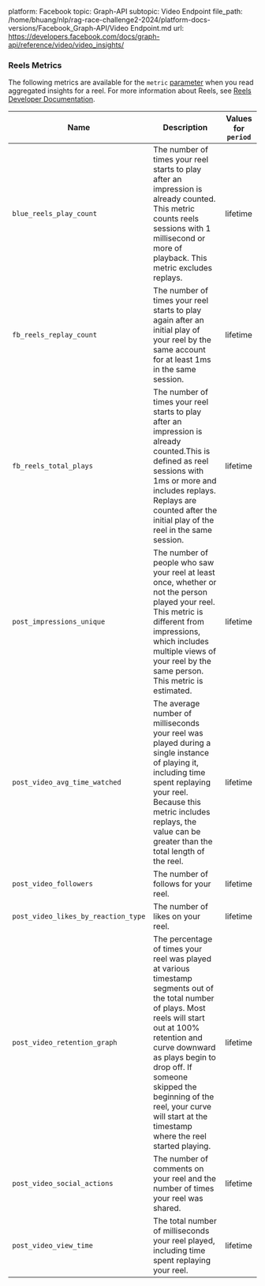 platform: Facebook
topic: Graph-API
subtopic: Video Endpoint
file_path: /home/bhuang/nlp/rag-race-challenge2-2024/platform-docs-versions/Facebook_Graph-API/Video Endpoint.md
url: https://developers.facebook.com/docs/graph-api/reference/video/video_insights/


### Reels Metrics

The following metrics are available for the `metric` [parameter](#parameters) when you read aggregated insights for a reel. For more information about Reels, see [Reels Developer Documentation](https://developers.facebook.com/docs/reels).

| Name | Description | Values for `period` |
| --- | --- | --- |
| `blue_reels_play_count` | The number of times your reel starts to play after an impression is already counted. This metric counts reels sessions with 1 millisecond or more of playback. This metric excludes replays. | lifetime |
| `fb_reels_replay_count` | The number of times your reel starts to play again after an initial play of your reel by the same account for at least 1ms in the same session. | lifetime |
| `fb_reels_total_plays` | The number of times your reel starts to play after an impression is already counted.This is defined as reel sessions with 1ms or more and includes replays. Replays are counted after the initial play of the reel in the same session. | lifetime |
| `post_impressions_unique` | The number of people who saw your reel at least once, whether or not the person played your reel. This metric is different from impressions, which includes multiple views of your reel by the same person. This metric is estimated. | lifetime |
| `post_video_avg_time_watched` | The average number of milliseconds your reel was played during a single instance of playing it, including time spent replaying your reel. Because this metric includes replays, the value can be greater than the total length of the reel. | lifetime |
| `post_video_followers` | The number of follows for your reel. | lifetime |
| `post_video_likes_by_reaction_type` | The number of likes on your reel. | lifetime |
| `post_video_retention_graph` | The percentage of times your reel was played at various timestamp segments out of the total number of plays. Most reels will start out at 100% retention and curve downward as plays begin to drop off. If someone skipped the beginning of the reel, your curve will start at the timestamp where the reel started playing. | lifetime |
| `post_video_social_actions` | The number of comments on your reel and the number of times your reel was shared. | lifetime |
| `post_video_view_time` | The total number of milliseconds your reel played, including time spent replaying your reel. | lifetime |